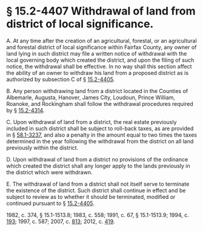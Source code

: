 # § 15.2-4407 Withdrawal of land from district of local significance.

<p>A. At any time after the creation of an agricultural, forestal, or an agricultural and forestal district of local significance within Fairfax County, any owner of land lying in such district may file a written notice of withdrawal with the local governing body which created the district, and upon the filing of such notice, the withdrawal shall be effective. In no way shall this section affect the ability of an owner to withdraw his land from a proposed district as is authorized by subsection C of § <a href='http://law.lis.virginia.gov/vacode/15.2-4405/'>15.2-4405</a>.</p><p>B. Any person withdrawing land from a district located in the Counties of Albemarle, Augusta, Hanover, James City, Loudoun, Prince William, Roanoke, and Rockingham shall follow the withdrawal procedures required by § <a href='http://law.lis.virginia.gov/vacode/15.2-4314/'>15.2-4314</a>.</p><p>C. Upon withdrawal of land from a district, the real estate previously included in such district shall be subject to roll-back taxes, as are provided in § <a href='http://law.lis.virginia.gov/vacode/58.1-3237/'>58.1-3237</a>, and also a penalty in the amount equal to two times the taxes determined in the year following the withdrawal from the district on all land previously within the district.</p><p>D. Upon withdrawal of land from a district no provisions of the ordinance which created the district shall any longer apply to the lands previously in the district which were withdrawn.</p><p>E. The withdrawal of land from a district shall not itself serve to terminate the existence of the district. Such district shall continue in effect and be subject to review as to whether it should be terminated, modified or continued pursuant to § <a href='http://law.lis.virginia.gov/vacode/15.2-4405/'>15.2-4405</a>.</p><p>1982, c. 374, § 15.1-1513.8; 1983, c. 558; 1991, c. 67, § 15.1-1513.9; 1994, c. <a href='http://lis.virginia.gov/cgi-bin/legp604.exe?941+ful+CHAP0193'>193</a>; 1997, c. 587; 2007, c. <a href='http://lis.virginia.gov/cgi-bin/legp604.exe?071+ful+CHAP0813'>813</a>; 2012, c. <a href='http://lis.virginia.gov/cgi-bin/legp604.exe?121+ful+CHAP0419'>419</a>.</p>
